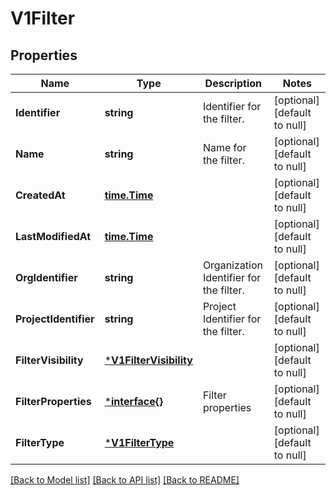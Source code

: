 # V1Filter

## Properties
Name | Type | Description | Notes
------------ | ------------- | ------------- | -------------
**Identifier** | **string** | Identifier for the filter. | [optional] [default to null]
**Name** | **string** | Name for the filter. | [optional] [default to null]
**CreatedAt** | [**time.Time**](time.Time.md) |  | [optional] [default to null]
**LastModifiedAt** | [**time.Time**](time.Time.md) |  | [optional] [default to null]
**OrgIdentifier** | **string** | Organization Identifier for the filter. | [optional] [default to null]
**ProjectIdentifier** | **string** | Project Identifier for the filter. | [optional] [default to null]
**FilterVisibility** | [***V1FilterVisibility**](v1FilterVisibility.md) |  | [optional] [default to null]
**FilterProperties** | [***interface{}**](interface{}.md) | Filter properties | [optional] [default to null]
**FilterType** | [***V1FilterType**](v1FilterType.md) |  | [optional] [default to null]

[[Back to Model list]](../README.md#documentation-for-models) [[Back to API list]](../README.md#documentation-for-api-endpoints) [[Back to README]](../README.md)

